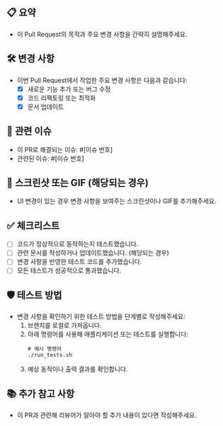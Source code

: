 ## 📋 요약
- 이 Pull Request의 목적과 주요 변경 사항을 간략히 설명해주세요.

## 🛠 변경 사항
- 이번 Pull Request에서 작업한 주요 변경 사항은 다음과 같습니다:
  - [x] 새로운 기능 추가 또는 버그 수정
  - [x] 코드 리팩토링 또는 최적화
  - [x] 문서 업데이트

## 🔗 관련 이슈
- 이 PR로 해결되는 이슈: #[이슈 번호]
- 관련된 이슈: #[이슈 번호]

## 📸 스크린샷 또는 GIF (해당되는 경우)
- UI 변경이 있는 경우 변경 사항을 보여주는 스크린샷이나 GIF를 추가해주세요.

## ✅ 체크리스트
- [ ] 코드가 정상적으로 동작하는지 테스트했습니다.
- [ ] 관련 문서를 작성하거나 업데이트했습니다. (해당되는 경우)
- [ ] 변경 사항을 반영한 테스트 코드를 추가했습니다.
- [ ] 모든 테스트가 성공적으로 통과했습니다.

## 🛡 테스트 방법
- 변경 사항을 확인하기 위한 테스트 방법을 단계별로 작성해주세요:
  1. 브랜치를 로컬로 가져옵니다.
  2. 아래 명령어를 사용해 애플리케이션 또는 테스트를 실행합니다:
     ```
     # 예시 명령어
     ./run_tests.sh
     ```
  3. 예상 동작이나 출력 결과를 확인합니다.

## 📚 추가 참고 사항
- 이 PR과 관련해 리뷰어가 알아야 할 추가 내용이 있다면 작성해주세요.
